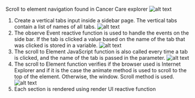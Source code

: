 Scroll to element navigation found in Cancer Care explorer
![alt text](https://github.com/epi-interactive/Cancer_care-navigation/blob/master/navigation%20cancer%20care.PNG?raw=true)
1. Create a vertical tabs input inside a sidebar page. The vertical tabs contain a list of names of all tabs.
![alt text](https://github.com/epi-interactive/Cancer_care-navigation/blob/master/vertical%20tab.PNG?raw=true)
2. The observe Event reactive function is used to handle the events on the side bar. If the tab is clicked a value based on the name of the tab that was clicked is stored in a variable.
![alt text](https://github.com/epi-interactive/Cancer_care-navigation/blob/master/server.PNG?raw=true)
3. The scroll to Element JavaScript function is also called every time a tab is clicked, and the name of the tab is passed in the parameter.
![alt text](https://github.com/epi-interactive/Cancer_care-navigation/blob/master/vertical%20tab.PNG?raw=true)
4. The scroll to Element function verifies if the browser used is Internet Explorer and if it is the case the animate method is used to scroll to the top of the element. Otherwise, the window. Scroll method is used.
![alt text](https://github.com/epi-interactive/Cancer_care-navigation/blob/master/vertical%20tab.PNG?raw=true)
5. Each section is rendered using render UI reactive function 

